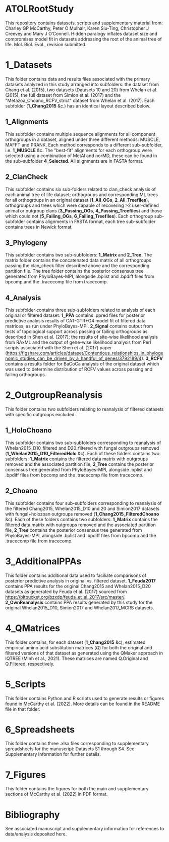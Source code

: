 # ATOLRootStudy
This repository contains datasets, scripts and supplementary material from:
Charley GP McCarthy, Peter O Mulhair, Karen Siu-Ting, Christopher J Creevey and Mary J O’Connell. Hidden paralogy inflates dataset size and compromises model fit in datasets addressing the root of the animal tree of life. Mol. Biol. Evol., revision submitted.

# 1_Datasets
This folder contains data and results files associated with the primary datasets analyzed in this study arranged into subfolders: the dataset from Chang et al. (2015), two datasets (Datasets 10 and 20) from Whelan et al. (2015), the full dataset from Simion et al. (2017) and the "Metazoa_Choano_RCFV_strict" dataset from Whelan et al. (2017). Each subfolder (**1_Chang2015** &c.) has an identical layout described below.

## 1_Alignments
This subfolder contains multiple sequence alignments for all component orthogroups in a dataset, aligned under three different methods: MUSCLE, MAFFT and PRANK. Each method corresponds to a different sub-subfolder, i.e. **1_MUSCLE** &c. The "best-fit" alignments for each orthogroup were selected using a combination of MetAl and norMD, these can be found in the sub-subfolder **4_Selected**. All alignments are in FASTA format.

## 2_ClanCheck
This subfolder contains six sub-folders related to clan_check analysis of each animal tree of life dataset; orthogroups and corresponding ML trees for all orthogroups in an original dataset (**1_All_OGs**, **2_All_Treefiles**), orthogroups and trees which were capable of recovering >2 user-defined animal or outgroup clans (**3_Passing_OGs**, **4_Passing_Treefiles**) and those which could not (**5_Failing_OGs**, **6_Failing_Treefiles**). Each orthogroup sub-subfolder contains alignments in FASTA format, each tree sub-subfolder contains trees in Newick format.

## 3_Phylogeny
This subfolder contains two sub-subfolders: **1_Matrix** and **2_Tree**. The matrix folder contains the concatenated data matrix of all orthogroups passing the clan_check filter described above and the corresponding partition file. The tree folder contains the posterior consensus tree generated from PhyloBayes-MPI, alongside .bplist and .bpdiff files from bpcomp and the .tracecomp file from tracecomp.

## 4_Analysis
This subfolder contains three sub-subfolders related to analysis of each original or filtered dataset. **1_PPA** contains .ppred files for posterior predictive analysis results of CAT-GTR+G4 model fit of filtered data matrices, as run under PhyloBayes-MPI. **2_Signal** contains output from tests of topological support across passing or failing orthogroups as described in Shen et al. (2017); the results of site-wise likelihood analysis from RAxML and the output of gene-wise likelihood analysis from Perl scripts associated with the Shen et al. (2017) paper (https://figshare.com/articles/dataset/Contentious_relationships_in_phylogenomic_studies_can_be_driven_by_a_handful_of_genes/3792189/4). **3_RCFV** contains a results folder for BaCoCa analysis of the original dataset which was used to determine distribution of RCFV values across passing and failing orthogroups.

# 2_OutgroupReanalysis
This folder contains two subfolders relating to reanalysis of filtered datasets with specific outgroups excluded.

## 1_HoloChoano
This subfolder contains two sub-subfolders corresponding to reanalysis of Whelan2015_D10_filtered and D20_filtered with fungal outgroups removed (**1_Whelan2015_D10_FilteredHolo** &c). Each of these folders contains two subfolders: **1_Matrix** contains the filtered data matrix with outgroups removed and the associated partition file, **2_Tree** contains the posterior consensus tree generated from PhyloBayes-MPI, alongside .bplist and .bpdiff files from bpcomp and the .tracecomp file from tracecomp.

## 2_Choano
This subfolder contains four sub-subfolders corresponding to reanalysis of the filtered Chang2015, Whelan2015_D10 and 20 and Simion2017 datasets with fungal+holozoan outgroups removed (**1_Chang2015_FilteredChoano** &c). Each of these folders contains two subfolders: **1_Matrix** contains the filtered data matrix with outgroups removed and the associated partition file, **2_Tree** contains the posterior consensus tree generated from PhyloBayes-MPI, alongside .bplist and .bpdiff files from bpcomp and the .tracecomp file from tracecomp.

# 3_AdditionalPPAs
This folder contains additional data used to faciliate comparisons of posterior predictive analysis in original vs. filtered dataset. **1_Feuda2017** contains PPA results for the original Chang2015 and Whelan2015_D20 datasets as generated by Feuda et al. (2017) sourced from https://bitbucket.org/bzxdp/feuda_et_al_2017/src/master/. **2_OwnReanalysis** contains PPA results generated by this study for the original Whelan2015_D10, Simion2017 and Whelan2017_MCRS datasets.

# 4_QMatrices
This folder contains, for each dataset (**1_Chang2015** &c), estimated empirical amino acid substitution matrices (*Q*) for both the original and filtered versions of that dataset as generated using the QMaker approach in IQTREE (Minh et al., 2021). These matrices are named Q.Original and Q.Filtered, respectively.

# 5_Scripts
This folder contains Python and R scripts used to generate results or figures found in McCarthy et al. (2022). More details can be found in the README file in that folder.

# 6_Spreadsheets
This folder contains three .xlsx files corresponding to supplementary spreadsheets for the manuscript: Datasets S1 through S4. See Supplementary Information for further details.

# 7_Figures
This folder contains the figures for both the main and supplementary sections of McCarthy et al. (2022) in PDF format.

# Bibliography
See associated manuscript and supplementary information for references to data/analysis deposited here.
